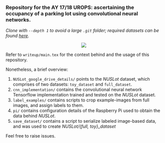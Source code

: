 ### Repository for the AY 17/18 UROPS: ascertaining the occupancy of a parking lot using convolutional neural networks.
*Clone with `--depth 1` to avoid a large `.git` folder; required datasets can be found [here](https://drive.google.com/open?id=1_UIeomO1Pn8GsVkRkuybTSo_R3cvOh_-).*

<p align="center"> 
<img src="https://image.ibb.co/fveFmK/cover_image.jpg">
</p>

Refer to `writeup/main.tex` for the context behind and the usage of this repository.

Nonetheless, a brief overview:

1. `NUSLot_google_drive_details/` points to the *NUSLot* dataset, which comprises of two
datasets: `toy_dataset` and `full_dataset`.
2. `cnn_implementation/` contains the convolutional neural network Tensorflow implementation
trained and tested on the *NUSLot* dataset.
3. `label_examples/` contains scripts to crop example-images from full images, and assign labels
to them.
4. `pi/` contains configuration details of the Raspberry Pi used to obtain the data behind *NUSLot*. 
5. `save_dataset/` contains a script to serialize labeled image-based data, and was used to
create *NUSLot/{full, toy}_dataset*

Feel free to raise issues.
